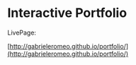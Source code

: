 # Interactive Portfolio

LivePage:

[http://gabrieleromeo.github.io/portfolio/](http://gabrieleromeo.github.io/portfolio/)
